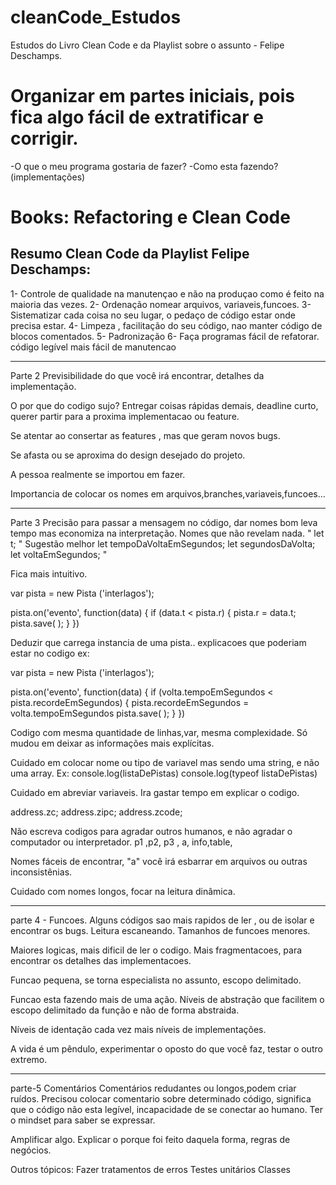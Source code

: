 # cleanCode_Estudos
Estudos do Livro Clean Code e da Playlist sobre o assunto - Felipe Deschamps.


# Organizar em partes iniciais, pois fica algo fácil de extratificar e corrigir.
-O que o meu programa gostaria de fazer?
-Como esta fazendo? (implementações)

# Books: Refactoring e Clean Code
## Resumo Clean Code da Playlist Felipe Deschamps:

1- Controle de qualidade na manutençao e não na produçao como é feito na maioria das vezes.
2- Ordenação nomear arquivos, variaveis,funcoes.
3- Sistematizar cada coisa no seu lugar, o pedaço de código estar onde precisa estar.
4- Limpeza , facilitação do seu código, nao manter código de blocos comentados.
5- Padronização
6- Faça programas fácil de refatorar. código legível mais fácil de manutencao

___
Parte 2
Previsibilidade do que você irá encontrar, detalhes da implementação. 

O por que do codigo sujo?
Entregar coisas rápidas demais, deadline curto, querer partir para a proxima implementacao ou feature.

Se atentar ao consertar as features , mas que geram novos bugs.

Se afasta ou se aproxima do design desejado do projeto.

A pessoa realmente se importou em fazer.

Importancia de colocar os nomes em arquivos,branches,variaveis,funcoes...
___
Parte 3
Precisão para passar a mensagem no código, dar nomes bom leva tempo mas economiza na interpretação.
Nomes que não revelam nada. " let t; " Sugestão melhor let tempoDaVoltaEmSegundos;  let segundosDaVolta;   let voltaEmSegundos;  "

Fica mais intuitivo.

var pista = new Pista ('interlagos');

pista.on('evento', function(data) {
  if (data.t < pista.r) {
    pista.r = data.t;
    pista.save( );
    }
})

Deduzir que carrega instancia de uma pista.. explicacoes que poderiam estar no codigo ex:

var pista = new Pista ('interlagos');

pista.on('evento', function(data) {
  if (volta.tempoEmSegundos < pista.recordeEmSegundos) {
    pista.recordeEmSegundos = volta.tempoEmSegundos
    pista.save( );
    }
})

Codigo com mesma quantidade de linhas,var, mesma complexidade. Só mudou em deixar as informações mais explícitas.

Cuidado em colocar nome ou tipo de variavel mas sendo uma string, e não uma array. Ex:
console.log(listaDePistas)
console.log(typeof listaDePistas)

Cuidado em abreviar variaveis. Ira gastar tempo em explicar o codigo.

address.zc;
address.zipc;
address.zcode;

Não escreva codigos para agradar outros humanos, e não agradar o computador ou interpretador.
p1 ,p2, p3 , a, info,table,

Nomes fáceis de encontrar, "a" você irá esbarrar em arquivos ou outras inconsistênias.

Cuidado com nomes longos, focar na leitura dinâmica.

_____
parte 4 - Funcoes.
Alguns códigos sao mais rapidos de ler , ou de isolar e encontrar os bugs.
Leitura escaneando.
Tamanhos de funcoes menores.

Maiores logicas, mais dificil de ler o codigo. 
Mais fragmentacoes, para encontrar os detalhes das implementacoes.

Funcao pequena, se torna especialista no assunto, escopo delimitado.

Funcao esta fazendo mais de uma ação. Níveis de abstração que facilitem o escopo delimitado da função e não de forma abstraida.

Níveis de identação cada vez mais níveis de implementações. 

A vida é um pêndulo, experimentar o oposto do que você faz, testar o outro extremo.

____
parte-5 Comentários
Comentários redudantes ou longos,podem criar ruídos. 
Precisou colocar comentario sobre determinado código, significa que o código não esta legível, incapacidade de se conectar ao humano.
Ter o mindset para saber se expressar. 

Amplificar algo.
Explicar o porque foi feito daquela forma, regras de negócios.


Outros tópicos:
Fazer tratamentos de erros
Testes unitários
Classes
